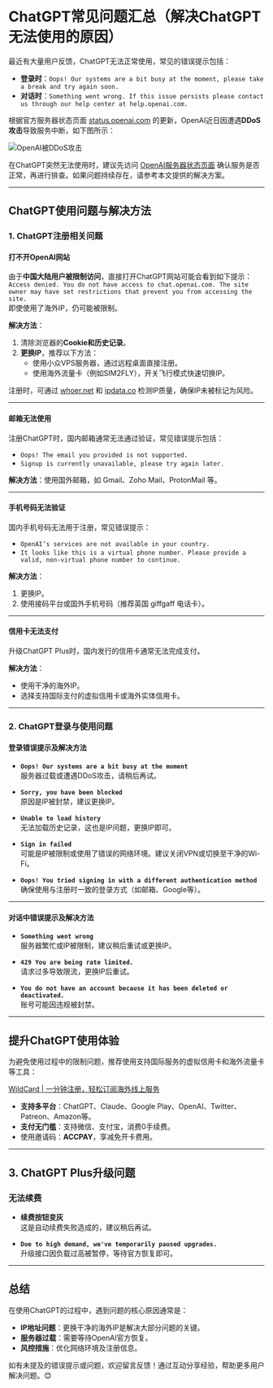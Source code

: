 # ChatGPT常见问题汇总（解决ChatGPT无法使用的原因）

最近有大量用户反馈，ChatGPT无法正常使用，常见的错误提示包括：

- **登录时**：`Oops! Our systems are a bit busy at the moment, please take a break and try again soon.`
- **对话时**：`Something went wrong. If this issue persists please contact us through our help center at help.openai.com.`

根据官方服务器状态页面 [status.openai.com](https://status.openai.com/) 的更新，OpenAI近日因遭遇**DDoS攻击**导致服务中断，如下图所示：

![OpenAI被DDoS攻击](https://www.vpsdawanjia.com/wp-content/uploads/2023/11/ddosattack.png)

在ChatGPT突然无法使用时，建议先访问 [OpenAI服务器状态页面](https://status.openai.com/) 确认服务是否正常，再进行排查。如果问题持续存在，请参考本文提供的解决方案。

---

## ChatGPT使用问题与解决方法

### 1. **ChatGPT注册相关问题**

#### 打不开OpenAI网站

由于**中国大陆用户被限制访问**，直接打开ChatGPT网站可能会看到如下提示：  
`Access denied. You do not have access to chat.openai.com. The site owner may have set restrictions that prevent you from accessing the site.`  
即使使用了海外IP，仍可能被限制。

**解决方法**：
1. 清除浏览器的**Cookie和历史记录**。
2. **更换IP**，推荐以下方法：
   - 使用小众VPS服务器，通过远程桌面直接注册。
   - 使用海外流量卡（例如SIM2FLY），开关飞行模式快速切换IP。

注册时，可通过 [whoer.net](https://whoer.net/) 和 [ipdata.co](https://ipdata.co/) 检测IP质量，确保IP未被标记为风险。

---

#### 邮箱无法使用

注册ChatGPT时，国内邮箱通常无法通过验证，常见错误提示包括：
- `Oops! The email you provided is not supported.`
- `Signup is currently unavailable, please try again later.`

**解决方法**：使用国外邮箱，如 Gmail、Zoho Mail、ProtonMail 等。

---

#### 手机号码无法验证

国内手机号码无法用于注册，常见错误提示：
- `OpenAI’s services are not available in your country.`
- `It looks like this is a virtual phone number. Please provide a valid, non-virtual phone number to continue.`

**解决方法**：
1. 更换IP。
2. 使用接码平台或国外手机号码（推荐英国 giffgaff 电话卡）。

---

#### 信用卡无法支付

升级ChatGPT Plus时，国内发行的信用卡通常无法完成支付。

**解决方法**：
- 使用干净的海外IP。
- 选择支持国际支付的虚拟信用卡或海外实体信用卡。

---

### 2. **ChatGPT登录与使用问题**

#### 登录错误提示及解决方法

- **`Oops! Our systems are a bit busy at the moment`**  
  服务器过载或遭遇DDoS攻击，请稍后再试。
  
- **`Sorry, you have been blocked`**  
  原因是IP被封禁，建议更换IP。

- **`Unable to load history`**  
  无法加载历史记录，这也是IP问题，更换IP即可。

- **`Sign in failed`**  
  可能是IP被限制或使用了错误的网络环境。建议关闭VPN或切换至干净的Wi-Fi。

- **`Oops! You tried signing in with a different authentication method`**  
  确保使用与注册时一致的登录方式（如邮箱、Google等）。

---

#### 对话中错误提示及解决方法

- **`Something went wrong`**  
  服务器繁忙或IP被限制，建议稍后重试或更换IP。

- **`429 You are being rate limited.`**  
  请求过多导致限流，更换IP后重试。

- **`You do not have an account because it has been deleted or deactivated.`**  
  账号可能因违规被封禁。

---

## 提升ChatGPT使用体验

为避免使用过程中的限制问题，推荐使用支持国际服务的虚拟信用卡和海外流量卡等工具：

[WildCard | 一分钟注册，轻松订阅海外线上服务](https://bit.ly/bewildcard)  
- **支持多平台**：ChatGPT、Claude、Google Play、OpenAI、Twitter、Patreon、Amazon等。  
- **支付无门槛**：支持微信、支付宝，消费0手续费。  
- 使用邀请码：**ACCPAY**，享减免开卡费用。

---

## 3. ChatGPT Plus升级问题

### 无法续费

- **续费按钮变灰**  
  这是自动续费失败造成的，建议稍后再试。

- **`Due to high demand, we've temporarily paused upgrades.`**  
  升级接口因负载过高被暂停，等待官方恢复即可。

---

## 总结

在使用ChatGPT的过程中，遇到问题的核心原因通常是：
- **IP地址问题**：更换干净的海外IP是解决大部分问题的关键。
- **服务器过载**：需要等待OpenAI官方恢复。
- **风控措施**：优化网络环境及注册信息。

如有未提及的错误提示或问题，欢迎留言反馈！通过互动分享经验，帮助更多用户解决问题。😊
